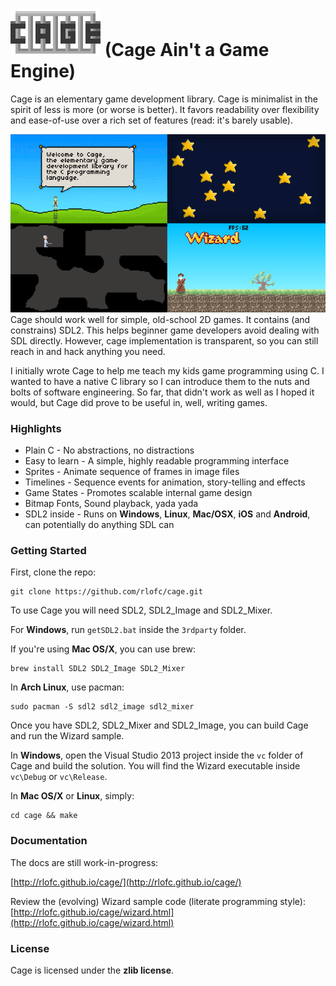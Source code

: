 ![Cage](https://raw.githubusercontent.com/rlofc/rlofc.github.com/master/cage/_images/cage.png) (Cage Ain't a Game Engine)
=============================================================================================

Cage is an elementary game development library.
Cage is minimalist in the spirit of less is more (or
worse is better). It favors readability over flexibility and
ease-of-use over a rich set of features (read: it's barely
usable).

![Cage Screenshots](https://raw.githubusercontent.com/rlofc/rlofc.github.com/master/cage/_images/cage-samples.png) 
Cage should work well for simple, old-school 2D
games. It contains (and constrains) SDL2. This helps beginner
game developers avoid dealing with SDL directly.
However, cage implementation is transparent, so you can still
reach in and hack anything you need.

I initially wrote Cage to help me teach my kids game programming using
C. I wanted to have a native C library so I can introduce them
to the nuts and bolts of software engineering.
So far, that didn't work as well as I hoped it would, but Cage
did prove to be useful in, well, writing games.

### Highlights

* Plain C - No abstractions, no distractions
* Easy to learn - A simple, highly readable programming interface
* Sprites - Animate sequence of frames in image files
* Timelines - Sequence events for animation, story-telling and effects
* Game States - Promotes scalable internal game design
* Bitmap Fonts, Sound playback, yada yada 
* SDL2 inside - Runs on **Windows**, **Linux**, **Mac/OSX**, **iOS** and **Android**, can potentially do anything SDL can

### Getting Started

First, clone the repo:

    git clone https://github.com/rlofc/cage.git

To use Cage you will need SDL2, SDL2_Image and SDL2_Mixer.

For **Windows**, run `getSDL2.bat` inside the `3rdparty` folder.

If you're using **Mac OS/X**, you can use brew:

    brew install SDL2 SDL2_Image SDL2_Mixer

In **Arch Linux**, use pacman:

    sudo pacman -S sdl2 sdl2_image sdl2_mixer


Once you have SDL2, SDL2_Mixer and SDL2_Image, you can build Cage and run the
Wizard sample.

In **Windows**, open the Visual Studio 2013 project inside the `vc` folder of Cage
and build the solution. You will find the Wizard executable inside `vc\Debug` or `vc\Release`.

In **Mac OS/X** or **Linux**, simply:

    cd cage && make
    

### Documentation

The docs are still work-in-progress:

[http://rlofc.github.io/cage/](http://rlofc.github.io/cage/)

Review the (evolving) Wizard sample code (literate
programming style):
[http://rlofc.github.io/cage/wizard.html](http://rlofc.github.io/cage/wizard.html)

### License

Cage is licensed under the **zlib license**.
